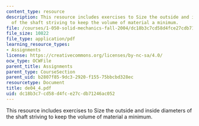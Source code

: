 ```yaml
---
content_type: resource
description: This resource includes exercises to Size the outside and inside diameters
  of the shaft striving to keep the volume of material a minimum.
file: /courses/1-050-solid-mechanics-fall-2004/dc18b3c7cd58d4fce27cdb71246ac052_de04_4.pdf
file_size: 10822
file_type: application/pdf
learning_resource_types:
- Assignments
license: https://creativecommons.org/licenses/by-nc-sa/4.0/
ocw_type: OCWFile
parent_title: Assignments
parent_type: CourseSection
parent_uid: b2807f85-9dc3-2920-f155-75bbcbd328ec
resourcetype: Document
title: de04_4.pdf
uid: dc18b3c7-cd58-d4fc-e27c-db71246ac052
---
```

This resource includes exercises to Size the outside and inside diameters of the shaft striving to keep the volume of material a minimum.